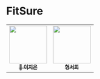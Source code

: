 # FitSure

<table>
  <tr>
    <td align="center"><a href="https://github.com/zerowinter01"><img src="https://avatars.githubusercontent.com/u/175168192?v=4" width="100px;" alt=""/><br /><sub><b>👑
 이지은</b></sub></a><br /></td>
    <td align="center"><a href="https://github.com/Seohui-Hyung"><img src="https://avatars.githubusercontent.com/u/175587375?v=4" width="100px;" alt=""/><br /><sub><b>
형서희</b></sub></a><br /></td>
  </tr>
</table>
